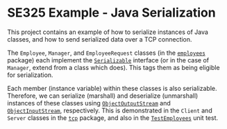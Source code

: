 # SE325 Example - Java Serialization
This project contains an example of how to serialize instances of Java classes, and how to send serialized data over a TCP connection.

The `Employee`, `Manager`, and `EmployeeRequest` classes (in the [`employees`](./src/main/java/se325/example01/employees) package) each implement the [`Serializable`](https://docs.oracle.com/en/java/javase/11/docs/api/java.base/java/io/Serializable.html) interface (or in the case of `Manager`, extend from a class which does). This tags them as being eligible for serialization.

Each member (instance variable) within these classes is also serializable. Therefore, we can serialize (marshall) and deserialize (unmarshall) instances of these classes using [`ObjectOutputStream`](https://docs.oracle.com/en/java/javase/11/docs/api/java.base/java/io/ObjectOutputStream.html) and [`ObjectInputStream`](https://docs.oracle.com/en/java/javase/11/docs/api/java.base/java/io/ObjectInputStream.html), respectively. This is demonstrated in the `Client` and `Server` classes in the [`tcp`](./src/main/java/se325/example01/employees/tcp) package, and also in the [`TestEmployees`](./src/test/java/se325/example01/employees/TestEmployees.java) unit test.